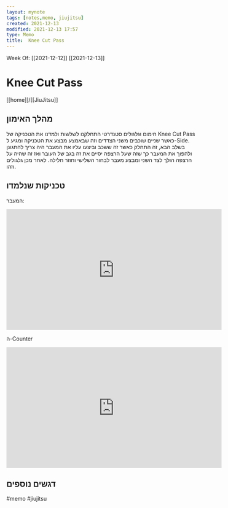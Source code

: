 ```yaml
---
layout: mynote
tags: [notes,memo, jiujitsu] 
created: 2021-12-13
modified: 2021-12-13 17:57
type: Memo
title:  Knee Cut Pass 
---
```

Week Of: [[2021-12-12]]
[[2021-12-13]]

#  Knee Cut Pass 
[[home]]/[[JiuJitsu]]

## מהלך האימון
חימום וגלגולים סטנדרטי
התחלקנו לשלשות ולמדנו את הטכניקה של Knee Cut Pass כאשר שניים שוכבים משני הצדדים וזה שבאמצע מבצע את הטכניקה ומגיע ל-Side. 
בשלב הבא, זה התחלק כאשר זה ששכב וביצעו עליו את המעבר היה צריך להתגונן ולהפוך את המעבר כך שזה שעל הרצפה יסיים את זה בגב של העובר ואז זה שהיה על הרצפה הולך לצד השני ומבצע מעבר לבחור השלישי וחוזר חלילה.
לאחר מכן גלגולים וזהו.
## טכניקות שנלמדו
המעבר:

<iframe width="560" height="315" src="https://www.youtube.com/embed/FrYVub_l24Q" title="YouTube video player" frameborder="0" allow="accelerometer; autoplay; clipboard-write; encrypted-media; gyroscope; picture-in-picture" allowfullscreen></iframe>

ה-Counter

<iframe width="560" height="315" src="https://www.youtube.com/embed/hVZRchXbelo" title="YouTube video player" frameborder="0" allow="accelerometer; autoplay; clipboard-write; encrypted-media; gyroscope; picture-in-picture" allowfullscreen></iframe>

## דגשים נוספים
 
 

#memo 
#jiujitsu
